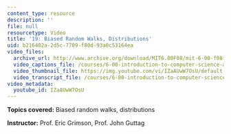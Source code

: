 ```yaml
---
content_type: resource
description: ''
file: null
resourcetype: Video
title: '19: Biased Random Walks, Distributions'
uid: b216402a-2d5c-7709-f80d-93a0c53164ea
video_files:
  archive_url: http://www.archive.org/download/MIT6.00F08/mit-6-00-f08-lec19_300k.mp4
  video_captions_file: /courses/6-00-introduction-to-computer-science-and-programming-fall-2008/1844c8c4f2b45f6cbe817bf881dfd41d_IZaAUwW7OsU.vtt
  video_thumbnail_file: https://img.youtube.com/vi/IZaAUwW7OsU/default.jpg
  video_transcript_file: /courses/6-00-introduction-to-computer-science-and-programming-fall-2008/3b99097ff9e2c886f8e97df1eda3ed99_IZaAUwW7OsU.pdf
video_metadata:
  youtube_id: IZaAUwW7OsU
---
```


**Topics covered:** Biased random walks, distributions

**Instructor:** Prof. Eric Grimson, Prof. John Guttag